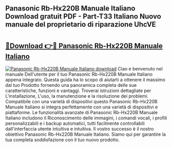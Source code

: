 ## Panasonic Rb-Hx220B Manuale Italiano Download gratuit PDF - Part-T33 Italiano Nuovo manuale del proprietario di riparazione UhcVE

# <h2><a href="http://dfbl6u9.blite.top/?on=Panasonic+Rb-Hx220B+Manuale+Italiano">🔗Download 👉🔴 Panasonic Rb-Hx220B Manuale Italiano</a></h2>

[![Panasonic Rb-Hx220B Manuale Italiano download](https://i.imgur.com/lujVjoI.png)](http://dfbl6u9.blite.top/?on=Panasonic+Rb-Hx220B+Manuale+Italiano)
Ciao e benvenuto nel manuale Dell'utente per il tuo Panasonic Rb-Hx220B Manuale Italiano appena integrato. Questa guida ha lo scopo di aiutarti a ottenere il massimo dal tuo Prodotto fornendo una panoramica completa delle sue caratteristiche, funzioni e vantaggi. Troverai istruzioni dettagliate per L'installazione, L'uso, la manutenzione e la risoluzione dei problemi. Compatibile con una varietà di dispositivi questo Panasonic Rb-Hx220B Manuale Italiano si integra perfettamente con una varietà di dispositivi e piattaforme. Le funzionalità avanzate di Panasonic Rb-Hx220B Manuale Italiano includono il Riconoscimento delle immagini, i comandi vocali, i profili personalizzabili e i backup automatici, tutti facilmente controllabili dall'interfaccia utente intuitiva e intuitiva. Il vostro successo è il nostro obiettivo Panasonic Rb-Hx220B Manuale Italiano. Siamo qui per garantire la tua completa soddisfazione con il tuo nuovo prodotto.
